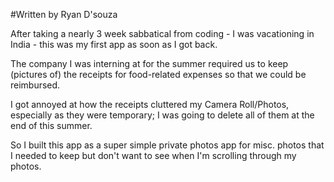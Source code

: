 #Written by Ryan D'souza

After taking a nearly 3 week sabbatical from coding - I was vacationing in India - this was my first app as soon as I got back.

The company I was interning at for the summer required us to keep (pictures of) the receipts for food-related expenses so that we could be reimbursed.

I got annoyed at how the receipts cluttered my Camera Roll/Photos, especially as they were temporary; I was going to delete all of them at the end of this summer.

So I built this app as a super simple private photos app for misc. photos that I needed to keep but don't want to see when I'm scrolling through my photos.


